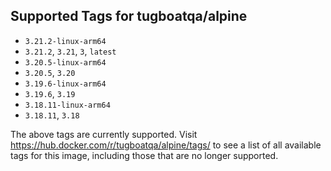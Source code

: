## Supported Tags for tugboatqa/alpine

* `3.21.2-linux-arm64`
* `3.21.2`, `3.21`, `3`, `latest`
* `3.20.5-linux-arm64`
* `3.20.5`, `3.20`
* `3.19.6-linux-arm64`
* `3.19.6`, `3.19`
* `3.18.11-linux-arm64`
* `3.18.11`, `3.18`

The above tags are currently supported. Visit https://hub.docker.com/r/tugboatqa/alpine/tags/ to see a list of all available tags for this image, including those that are no longer supported.
